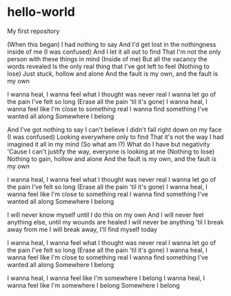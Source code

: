 # hello-world
My first repository

(When this began)
I had nothing to say
And I'd get lost in the nothingness inside of me
(I was confused)
And I let it all out to find
That I'm not the only person with these things in mind
(Inside of me)
But all the vacancy the words revealed
Is the only real thing that I've got left to feel
(Nothing to lose)
Just stuck, hollow and alone
And the fault is my own, and the fault is my own

I wanna heal, I wanna feel what I thought was never real
I wanna let go of the pain I've felt so long
(Erase all the pain 'til it's gone)
I wanna heal, I wanna feel like I'm close to something real
I wanna find something I've wanted all along
Somewhere I belong

And I've got nothing to say
I can't believe I didn't fall right down on my face
(I was confused)
Looking everywhere only to find
That it's not the way I had imagined it all in my mind
(So what am I?)
What do I have but negativity
'Cause I can't justify the way, everyone is looking at me
(Nothing to lose)
Nothing to gain, hollow and alone
And the fault is my own, and the fault is my own

I wanna heal, I wanna feel what I thought was never real
I wanna let go of the pain I've felt so long
(Erase all the pain 'til it's gone)
I wanna heal, I wanna feel like I'm close to something real
I wanna find something I've wanted all along
Somewhere I belong

I will never know myself until I do this on my own
And I will never feel anything else, until my wounds are healed
I will never be anything 'til I break away from me
I will break away, I'll find myself today

I wanna heal, I wanna feel what I thought was never real
I wanna let go of the pain I've felt so long
(Erase all the pain 'til it's gone)
I wanna heal, I wanna feel like I'm close to something real
I wanna find something I've wanted all along
Somewhere I belong

I wanna heal, I wanna feel like I'm somewhere I belong
I wanna heal, I wanna feel like I'm somewhere I belong
Somewhere I belong
